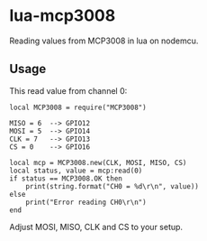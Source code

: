 lua-mcp3008
===========

Reading values from MCP3008 in lua on nodemcu.

Usage
-----

This read value from channel 0:
```
local MCP3008 = require("MCP3008")

MISO = 6  --> GPIO12
MOSI = 5  --> GPIO14
CLK = 7   --> GPIO13
CS = 0    --> GPIO16

local mcp = MCP3008.new(CLK, MOSI, MISO, CS)
local status, value = mcp:read(0)
if status == MCP3008.OK then
	print(string.format("CH0 = %d\r\n", value))
else
	print("Error reading CH0\r\n")
end
```

Adjust MOSI, MISO, CLK and CS to your setup.
